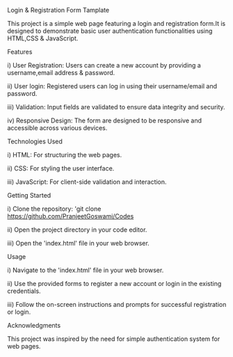 Login & Registration Form Tamplate

This project is a simple web page featuring a login and registration form.It is designed to demonstrate basic user authentication functionalities using HTML,CSS & JavaScript.

Features

i) User Registration: Users can create a new account by providing a username,email address & password.

ii) User login: Registered users can log in using their username/email and password.

iii) Validation: Input fields are validated to ensure data integrity and security.

iv) Responsive Design: The form are designed to be responsive and accessible across various devices.

Technologies Used

i) HTML: For structuring the web pages.

ii) CSS: For styling the user interface.

iii) JavaScript: For client-side validation and interaction.

Getting Started

i) Clone the repository: 'git clone https://github.com/PranjeetGoswami/Codes

ii) Open the project directory in your code editor.

iii) Open the 'index.html' file in your web browser.

Usage

i) Navigate to the 'index.html' file in your web browser.

ii) Use the provided forms to register a new account or login in the existing credentials.

iii) Follow the on-screen instructions and prompts for successful registration or login.

Acknowledgments

This project was inspired by the need for simple authentication system for web pages.
